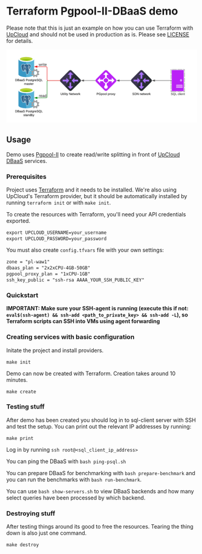 # Terraform Pgpool-II-DBaaS demo

Please note that this is just an example on how you can use Terraform with [UpCloud](https://upcloud.com/) and should not be used in production as is. Please see [LICENSE](LICENSE) for details.

![Service Topology](demo.png)

## Usage

Demo uses [Pgpool-II](https://www.pgpool.net/) to create read/write splitting in front of [UpCloud DBaaS](https://upcloud.com/products/managed-databases/) services.

### Prerequisites

Project uses [Terraform](https://www.terraform.io/) and it needs to be installed. We're also using UpCloud's Terraform provider, but it should be automatically installed by running `terraform init` or with `make init`.

To create the resources with Terraform, you'll need your API credentials exported.

```
export UPCLOUD_USERNAME=your_username
export UPCLOUD_PASSWORD=your_password
```

You must also create `config.tfvars` file with your own settings:
 
```
zone = "pl-waw1"
dbaas_plan = "2x2xCPU-4GB-50GB"
pgpool_proxy_plan = "1xCPU-1GB"
ssh_key_public = "ssh-rsa AAAA_YOUR_SSH_PUBLIC_KEY"
```

### Quickstart

**IMPORTANT: Make sure your SSH-agent is running (execute this if not: `eval$(ssh-agent) && ssh-add <path_to_private_key> && ssh-add -L`), so Terraform scripts can SSH into VMs using agent forwarding**


### Creating services with basic configuration

Initate the project and install providers.

```
make init
```
Demo can now be created with Terraform. Creation takes around 10 minutes.

```
make create
```

### Testing stuff

After demo has been created you should log in to sql-client server with SSH and test the setup. You can print out the relevant IP addresses by running:

```
make print
```
Log in by running `ssh root@<sql_client_ip_address>`

You can ping the DBaaS with `bash ping-psql.sh`

You can prepare DBaaS for benchmarking with `bash prepare-benchmark` and you can run the benchmarks with `bash run-benchmark`.

You can use `bash show-servers.sh` to view DBaaS backends and how many select queries have been processed by which backend.


### Destroying stuff

After testing things around its good to free the resources. Tearing the thing down is also just one command.

```
make destroy
```


